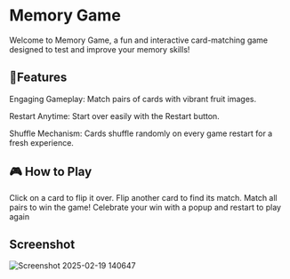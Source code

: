 # Memory Game

Welcome to Memory Game, a fun and interactive card-matching game designed to test and improve your memory skills!

## 🌟Features

Engaging Gameplay: Match pairs of cards with vibrant fruit images.

Restart Anytime: Start over easily with the Restart button.

Shuffle Mechanism: Cards shuffle randomly on every game restart for a fresh experience.

## 🎮 How to Play
Click on a card to flip it over.
Flip another card to find its match.
Match all pairs to win the game!
Celebrate your win with a popup and restart to play again

## Screenshot

![Screenshot 2025-02-19 140647](https://github.com/user-attachments/assets/d8effc8d-0138-4693-b69d-4e31de2eb537)
